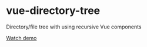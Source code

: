 # vue-directory-tree
Directory/file tree with using recursive Vue components 

<a href="https://nikitavladimirov.github.io/vue-directory-tree/">Watch demo</a>
